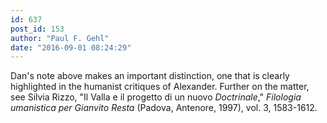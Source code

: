 ```yaml
---
id: 637
post_id: 153
author: "Paul F. Gehl"
date: "2016-09-01 08:24:29"
---
```

Dan's note above makes an important distinction, one that is clearly highlighted in the humanist critiques of Alexander. Further on the matter, see Silvia Rizzo, "Il Valla e il progetto di un nuovo <em>Doctrinale</em>," <em>Filologia umanistica per Gianvito Resta</em> (Padova, Antenore, 1997), vol. 3, 1583-1612.
